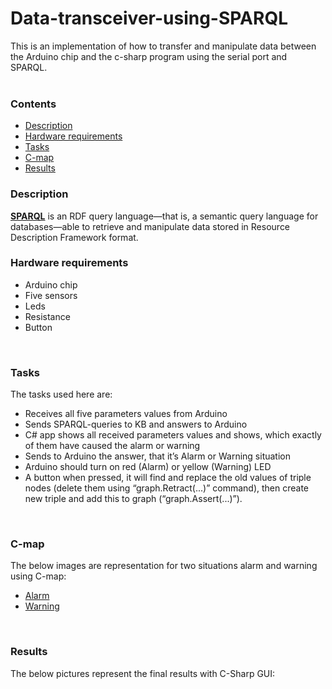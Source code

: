 # Data-transceiver-using-SPARQL
  This is an implementation of how to transfer and manipulate data between the Arduino chip and the c-sharp program using the serial port   and SPARQL.<br/><br/>

### Contents
* [Description](#Description)
* [Hardware requirements](#Hardware-requirements)
* [Tasks](#tasks)
* [C-map](#C-map)
* [Results](#Results)<br/>

### Description   
  [**SPARQL**](https://en.wikipedia.org/wiki/SPARQL) is an RDF query language—that is, a semantic query language for databases—able to       retrieve and manipulate data stored in Resource Description Framework format.
<br/>

### Hardware requirements
* Arduino chip 
* Five sensors
* Leds 
* Resistance
* Button
<br/>

### Tasks
The tasks used here are:
* Receives all five parameters values from Arduino
* Sends SPARQL-queries to KB and answers to Arduino
* C# app shows all received parameters values and shows, which exactly of them have caused the alarm or warning
* Sends to Arduino the answer, that it’s Alarm or Warning situation
* Arduino should turn on red (Alarm) or yellow (Warning) LED
* A button when pressed, it will find and replace the old values of triple nodes (delete them using “graph.Retract(...)” command), then create new triple and add this to graph (“graph.Assert(...)”).
<br/>

### <a id="C-map">C-map</a>
The below images are representation for two situations alarm and warning using C-map:
* [Alarm](https://github.com/LetsAI/Data-transceiver-using-SPARQL/blob/master/Images/alarm.jpg)
* [Warning](https://github.com/LetsAI/Data-transceiver-using-SPARQL/blob/master/Images/warning.jpg)
<br/>

### Results
The below pictures represent the final results with C-Sharp GUI:
